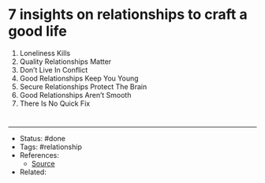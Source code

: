 # 7 insights on relationships to craft a good life
1. Loneliness Kills
2. Quality Relationships Matter
3. Don’t Live In Conflict
4. Good Relationships Keep You Young
5. Secure Relationships Protect The Brain
6. Good Relationships Aren’t Smooth
7. There Is No Quick Fix

#
---
- Status: #done
- Tags: #relationship
- References:
	- [Source](https://twitter.com/AbhiDewanCEC/status/1533113331145482240)
- Related:
